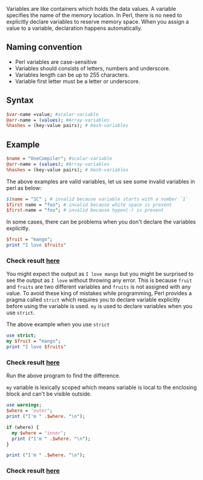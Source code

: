 
Variables are like containers which holds the data values. A variable specifies the name of the memory location. 
In Perl, there is no need to explicitly declare variables to reserve memory space. When you assign a value to a variable, declaration happens automatically.

## Naming convention

* Perl variables are case-sensitive
* Variables should consists of letters, numbers and underscore.
* Variables length can be up to 255 characters.
* Variable first letter must be a letter or underscore.

## Syntax

```perl
$var-name =value; #scalar-variable
@arr-name = (values); #Array-variables
%hashes = (key-value pairs); # Hash-variables 
```

## Example

```perl
$name = "OneCompiler"; #scalar-variable 
@arr-name = (values); #Array-variables
%hashes = (key-value pairs); # Hash-variables 
```
The above examples are valid variables, let us see some invalid variables in perl as below:

```perl
$1name = "1C" ; # invalid because variable starts with a number `1`
$first name = "foo"; # invalid because white space is present
$first-name = "foo"; # invalid because hypen(-) is present 
```

In some cases, there can be problems when you don't declare the variables explicitly. 

```perl
$fruit = "mango";
print "I love $fruits"
```
### Check result [here](https://onecompiler.com/perl/3vnmn3yty)

You might expect the output as `I love mango` but you might be surprised to see the output as `I love` without throwing any error. This is because `fruit` and `fruits` are two different variables and `fruits` is not assigned with any value. To avoid these king of mistakes while programming, Perl provides a pragma called `strict` which requires you to declare variable explicitly before using the variable is used. `my` is used to declare variables when you use `strict`.

The above example when you use `strict`

```perl
use strict;
my $fruit = "mango";
print "I love $fruits"
```
### Check result [here](https://onecompiler.com/perl/3vnmnd98y)

Run the above program to find the difference. 

`my` variable is lexically scoped which means variable is local to the enclosing block and can't be visible outside.

```perl
use warnings;
$where = 'outer';
print ("I'm " .$where. "\n");

if (where) {
  my $where = 'inner';
  print ("I'm " .$where. "\n");
}

print ("I'm " .$where. "\n");
```
### Check result [here](https://onecompiler.com/perl/3vnmnsvf3)